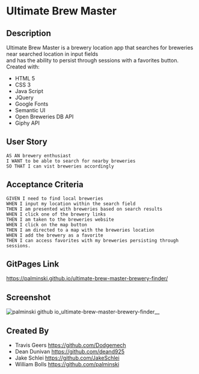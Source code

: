 # Ultimate Brew Master
## Description
Ultimate Brew Master is a brewery location app that searches for breweries near searched location in input fields </br>
and has the ability to persist through sessions with a favorites button. </br>
Created with:
- HTML 5
- CSS 3
- Java Script
- JQuery
- Google Fonts
- Semantic UI
- Open Breweries DB API
- Giphy API

## User Story
```
AS AN brewery enthusiast
I WANT to be able to search for nearby breweries
SO THAT I can vist breweries accordingly
```

## Acceptance Criteria
```
GIVEN I need to find local breweries
WHEN I input my location within the search field
THEN I am presented with breweries based on search results
WHEN I click one of the brewery links
THEN I am taken to the breweries website
WHEN I click on the map button
THEN I am directed to a map with the breweries location
WHEN I add the brewery as a favorite
THEN I can access favorites with my breweries persisting through sessions.
```

## GitPages Link
https://palminski.github.io/ultimate-brew-master-brewery-finder/
## Screenshot
![palminski github io_ultimate-brew-master-brewery-finder__](https://user-images.githubusercontent.com/107086158/187348868-dc73f894-2f2f-4027-b221-5e83286cf8eb.png)


## Created By
- Travis Geers https://github.com/Dodgemech
- Dean Dunivan https://github.com/deand925
- Jake Schlei https://github.com/JakeSchlei
- William Bolls https://github.com/palminski

